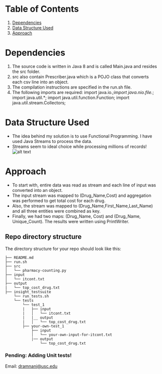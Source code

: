 # Table of Contents
1. [Dependencies](README.md#dependencies)
1. [Data Structure Used](README.md#datastructure)
1. [Approach](README.md#approach)


# Dependencies

1. The source code is written in Java 8 and is called Main.java and resides the src folder.
2. src also contain Prescriber.java which is a POJO class that converts each csv line into an object.
3. The compilation instructions are specified in the run.sh file.
4. The following imports are required: import java.io.*;import java.nio.file.*; import java.util.*; import java.util.function.Function; import java.util.stream.Collectors;

# Data Structure Used
* The idea behind my solution is to use Functional Programming. I have used Java Streams to process the data.
* Streams seem to ideal choice while processing millions of records!
![alt text](https://www.logicbig.com/tutorials/core-java-tutorial/java-util-stream/images/java-streams.png "Java Streams")


# Approach

* To start with, entire data was read as stream and each line of input was converted into an object.
* The input stream was mapped to (Drug_Name,Cost) and aggregation was performed to get total cost for each drug.
* Also, the stream was mapped to (Drug_Name,First_Name,Last_Name) and all three entities were combined as key.
* Finally, we had two maps: (Drug_Name, Cost) and (Drug_Name, Unique_Count). The results were written using PrintWriter. 


## Repo directory structure

The directory structure for your repo should look like this:

    ├── README.md 
    ├── run.sh
    ├── src
    │   └── pharmacy-counting.py
    ├── input
    │   └── itcont.txt
    ├── output
    |   └── top_cost_drug.txt
    ├── insight_testsuite
        └── run_tests.sh
        └── tests
            └── test_1
            |   ├── input
            |   │   └── itcont.txt
            |   |__ output
            |   │   └── top_cost_drug.txt
            ├── your-own-test_1
                ├── input
                │   └── your-own-input-for-itcont.txt
                |── output
                    └── top_cost_drug.txt

### Pending: Adding Unit tests!

Email: dramnani@usc.edu
